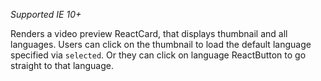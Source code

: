 _Supported IE 10+_

Renders a video preview ReactCard, that displays thumbnail and all languages. Users can click on the thumbnail to load the default language specified via `selected`. Or they can click on language ReactButton to go straight to that language.